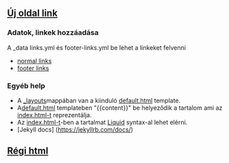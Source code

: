 ## [Új oldal link](https://bamazon.github.io/)
### Adatok, linkek hozzáadása
A _data links.yml és footer-links.yml be lehet a linkeket felvenni
- [normal links](/_data/links.yml)
- [footer links](/_data/footer-links.yml)
### Egyéb help
- A [_layouts](/_layouts)mappában van a kiinduló [default.html](/_layouts/default.html) template.
- A[default.html](/_layouts/default.html) templateben "{{content}}" be helyeződik a tartalom ami az [index.html-t](/index.html) reprezentálja.
- Az [index.html-t](/index.html)-ben a tartalmat [Liquid](https://shopify.github.io/liquid/) syntax-al lehet elérni.
- [Jekyll docs] (https://jekyllrb.com/docs/)

## [Régi html](https://bamazon.github.io/old.html)
